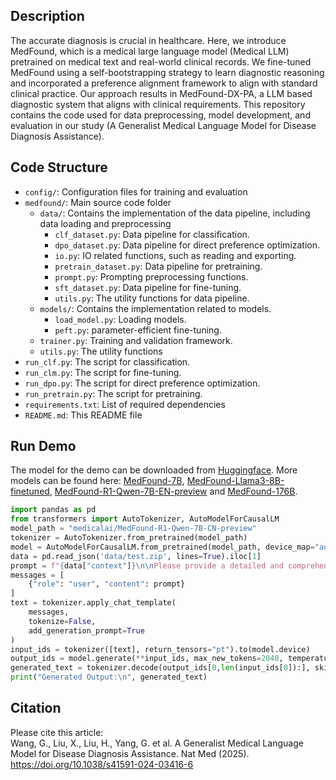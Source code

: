 ## Description
The accurate diagnosis is crucial in healthcare. Here, we introduce MedFound, which is a medical large language model (Medical LLM) pretrained on medical text and real-world clinical records. We fine-tuned MedFound using a self-bootstrapping strategy to learn diagnostic reasoning and incorporated a preference alignment framework to align with standard clinical practice. Our approach results in MedFound-DX-PA, a LLM based diagnostic system that aligns with clinical requirements. This repository contains the code used for data preprocessing, model development, and evaluation in our study (A Generalist Medical Language Model for Disease Diagnosis Assistance).

## Code Structure
- `config/`: Configuration files for training and evaluation
- `medfound/`: Main source code folder
  - `data/`: Contains the implementation of the data pipeline, including data loading and preprocessing
    - `clf_dataset.py`: Data pipeline for classification.
    - `dpo_dataset.py`: Data pipeline for direct preference optimization.
    - `io.py`: IO related functions, such as reading and exporting.
    - `pretrain_dataset.py`: Data pipeline for pretraining.
    - `prompt.py`: Prompting preprocessing functions.
    - `sft_dataset.py`: Data pipeline for fine-tuning.
    - `utils.py`: The utility functions for data pipeline.
  - `models/`: Contains the implementation related to models.
    - `load_model.py`: Loading models.
    - `peft.py`: parameter-efficient fine-tuning.
  - `trainer.py`: Training and validation framework.
  - `utils.py`: The utility functions
- `run_clf.py`: The script for classification.
- `run_clm.py`: The script for fine-tuning.
- `run_dpo.py`: The script for direct preference optimization.
- `run_pretrain.py`: The script for pretraining.
- `requirements.txt`: List of required dependencies
- `README.md`: This README file

## Run Demo
The model for the demo can be downloaded from [Huggingface](https://huggingface.co/medicalai/MedFound-Llama3-8B-finetuned). More models can be found here: [MedFound-7B](https://huggingface.co/medicalai/MedFound-7B), [MedFound-Llama3-8B-finetuned](https://huggingface.co/medicalai/MedFound-Llama3-8B-finetuned), [MedFound-R1-Qwen-7B-EN-preview](https://huggingface.co/medicalai/MedFound-R1-Qwen-7B-EN-preview) and [MedFound-176B](https://huggingface.co/medicalai/MedFound-176B).

```python
import pandas as pd
from transformers import AutoTokenizer, AutoModelForCausalLM
model_path = "medicalai/MedFound-R1-Qwen-7B-CN-preview"
tokenizer = AutoTokenizer.from_pretrained(model_path)
model = AutoModelForCausalLM.from_pretrained(model_path, device_map="auto")
data = pd.read_json('data/test.zip', lines=True).iloc[1]
prompt = f"{data["context"]}\n\nPlease provide a detailed and comprehensive diagnostic analysis of this medical record, and give the diagnostic results.\n"
messages = [
    {"role": "user", "content": prompt}
]
text = tokenizer.apply_chat_template(
    messages,
    tokenize=False,
    add_generation_prompt=True
)
input_ids = tokenizer([text], return_tensors="pt").to(model.device)
output_ids = model.generate(**input_ids, max_new_tokens=2048, temperature=0.7, do_sample=True).to(model.device)
generated_text = tokenizer.decode(output_ids[0,len(input_ids[0]):], skip_special_tokens=True)
print("Generated Output:\n", generated_text)
```

## Citation
Please cite this article:  
Wang, G., Liu, X., Liu, H., Yang, G. et al. A Generalist Medical Language Model for Disease Diagnosis Assistance. Nat Med (2025). https://doi.org/10.1038/s41591-024-03416-6
